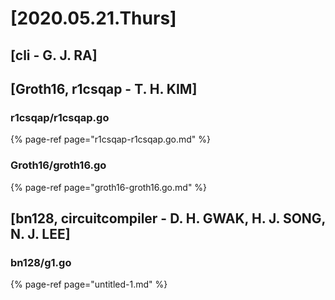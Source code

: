 # \[2020.05.21.Thurs\]

## \[cli - G. J. RA\]

## \[Groth16, r1csqap - T. H. KIM\]

### r1csqap/r1csqap.go

{% page-ref page="r1csqap-r1csqap.go.md" %}

### Groth16/groth16.go

{% page-ref page="groth16-groth16.go.md" %}

## \[bn128, circuitcompiler - D. H. GWAK, H. J. SONG, N. J. LEE\]

### bn128/g1.go

{% page-ref page="untitled-1.md" %}



